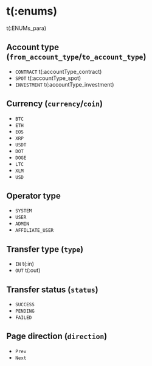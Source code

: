 # t(:enums)
t(:ENUMs_para)

## Account type (`from_account_type`/`to_account_type`)
* `CONTRACT`  t(:accountType_contract)
* `SPOT`      t(:accountType_spot)
* `INVESTMENT` t(:accountType_investment)

## Currency (`currency`/`coin`)
* `BTC`
* `ETH`
* `EOS`
* `XRP`
* `USDT`
* `DOT`
* `DOGE`
* `LTC`
* `XLM`
* `USD`

## Operator type
* `SYSTEM`
* `USER`
* `ADMIN`
* `AFFILIATE_USER`

## Transfer type (`type`)
* `IN` t(:in)
* `OUT` t(:out)

## Transfer status (`status`)
* `SUCCESS`
* `PENDING`
* `FAILED`

## Page direction (`direction`)
* `Prev`
* `Next`
